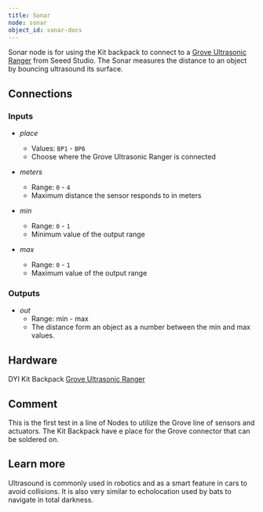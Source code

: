 ```yaml
---
title: Sonar
node: sonar
object_id: sonar-docs
---
```


Sonar node is for using the Kit backpack to connect to a [Grove Ultrasonic Ranger](http://www.seeedstudio.com/wiki/Grove_-_Ultrasonic_Ranger) from Seeed Studio. The Sonar measures the distance to an object by bouncing ultrasound its surface.

## Connections

<div class="node-input-list" markdown="block">

### Inputs

- *place*
    - Values: `BP1` - `BP6`
    - Choose where the Grove Ultrasonic Ranger is connected

- *meters*
    - Range: `0` - `4`
    - Maximum distance the sensor responds to in meters

- *min*
    - Range: `0` - `1`
    - Minimum value of the output range

- *max*
    - Range: `0` - `1`
    - Maximum value of the output range

</div>

<div class="node-output-list" markdown="block">

### Outputs

- *out*
    - Range: <span class='node-input'>min</span> - <span class='node-input'>max</span>
    - The distance form an object as a number between the <span class='node-input'>min</span> and <span class='node-input'>max</span> values.

</div>

## Hardware
DYI Kit Backpack
[Grove Ultrasonic Ranger](http://www.seeedstudio.com/wiki/Grove_-_Ultrasonic_Ranger)

## Comment
This is the first test in a line of Nodes to utilize the Grove line of sensors and actuators. The Kit Backpack have e place for the Grove connector that can be soldered on.

## Learn more
Ultrasound is commonly used in robotics and as a smart feature in cars to avoid collisions. It is also very similar to echolocation used by bats to navigate in total darkness.
